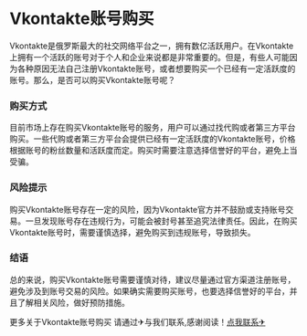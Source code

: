 # Vkontakte账号购买

Vkontakte是俄罗斯最大的社交网络平台之一，拥有数亿活跃用户。在Vkontakte上拥有一个活跃的账号对于个人和企业来说都是非常重要的。但是，有些人可能因为各种原因无法自己注册Vkontakte账号，或者想要购买一个已经有一定活跃度的账号。那么，是否可以购买Vkontakte账号呢？

### 购买方式

目前市场上存在购买Vkontakte账号的服务，用户可以通过找代购或者第三方平台购买。一些代购或者第三方平台会提供已经有一定活跃度的Vkontakte账号，价格根据账号的粉丝数量和活跃度而定。购买时需要注意选择信誉好的平台，避免上当受骗。

### 风险提示

购买Vkontakte账号存在一定的风险，因为Vkontakte官方并不鼓励或支持账号交易。一旦发现账号存在违规行为，可能会被封号甚至追究法律责任。因此，在购买Vkontakte账号时，需要谨慎选择，避免购买到违规账号，导致损失。

### 结语

总的来说，购买Vkontakte账号需要谨慎对待，建议尽量通过官方渠道注册账号，避免涉及到账号交易的风险。如果确实需要购买账号，也要选择信誉好的平台，并且了解相关风险，做好预防措施。

更多关于Vkontakte账号购买 请通过✈与我们联系,感谢阅读！[点我联系✈](https://box.G208.com)